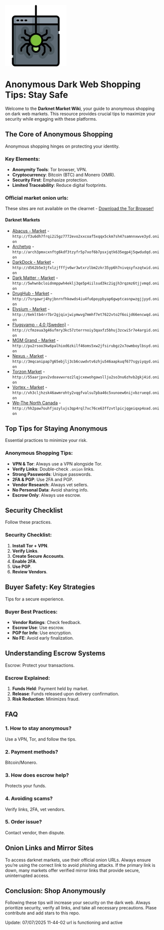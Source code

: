 <img src="/patterns/inspect.webp" width="200">

# Anonymous Dark Web Shopping Tips: Stay Safe

Welcome to the **Darknet Market Wiki**, your guide to anonymous shopping on dark web markets. This resource provides crucial tips to maximize your security while engaging with these platforms.

## The Core of Anonymous Shopping

Anonymous shopping hinges on protecting your identity.

### Key Elements:
*   **Anonymity Tools**: Tor browser, VPN.
*   **Cryptocurrency**: Bitcoin (BTC) and Monero (XMR).
*   **Security First**: Emphasize protection.
*   **Limited Traceability**: Reduce digital footprints.

### Official market onion urls:
These sites are not available on the clearnet - [Download the Tor Browser!](https://www.torproject.org/download/)

#### Darknet Markets

*   [Abacus - Market](http://f3u6dh7frqi2i5gz7772evo2xxcoaf5xqqx5ckm7sh47samnnxwve3yd.onion) - `http://f3u6dh7frqi2i5gz7772evo2xxcoaf5xqqx5ckm7sh47samnnxwve3yd.onion`
*   [Archetyp](@archetyp) - `http://arch3pmxcxnftg6kdf3tzyfr5p7xof6b7psxjqtk635egp4j5qwdudqd.onion`
*   [DarkDock - Market](http://d562b5e3jfxlzjfffjv6wr3wtxrzlbm2zkr35yp6h7nivqsyfxzqtwid.onion) - `http://d562b5e3jfxlzjfffjv6wr3wtxrzlbm2zkr35yp6h7nivqsyfxzqtwid.onion`
*   [Dark Matter - Market](http://5whwnbcloidnmppwh4eklj3qe5p4iilsud3kc2igjh3rqzmz6tjjvmqd.onion) - `http://5whwnbcloidnmppwh4eklj3qe5p4iilsud3kc2igjh3rqzmz6tjjvmqd.onion`
*   [DrugHub - Market](http://7srgawrj4hyjbnrnfhkewds4iu4fu6poypbyap6gwptcasnpwzgjjyyd.onion) - `http://7srgawrj4hyjbnrnfhkewds4iu4fu6poypbyap6gwptcasnpwzgjjyyd.onion`
*   [Elysium - Market](http://6ekltb4rr7br2gjqixjwiymwvg7mmhf7et7622vto2f6oijd66encwqd.onion) - `http://6ekltb4rr7br2gjqixjwiymwvg7mmhf7et7622vto2f6oijd66encwqd.onion`
*   [Flugsvamp - 4.0 (Sweden)](http://cfmzeua3g46ufmry3kc57zterrnoiy3qaxfz5bhuj3zcwi5r7e4argid.onion) - `http://cfmzeua3g46ufmry3kc57zterrnoiy3qaxfz5bhuj3zcwi5r7e4argid.onion`
*   [MGM Grand - Market](http://pu2rsoo3kw6palhiod6zkilf46oms5xw2jfsirubgz2x7owmboylbsyd.onion) - `http://pu2rsoo3kw6palhiod6zkilf46oms5xw2jfsirubgz2x7owmboylbsyd.onion`
*   [Nexus - Market](http://3mqcanipap7g65ebjlj3cb6cuwdvtv6zhju546aapkuqf677sgyiyqyd.onion) - `http://3mqcanipap7g65ebjlj3cb6cuwdvtv6zhju546aapkuqf677sgyiyqyd.onion`
*   [Torzon Market](http://55aarjpxv2vdoavwvroz2lqjcxewohgawsllju2so3nu6zhvb2gkj4id.onion) - `http://55aarjpxv2vdoavwvroz2lqjcxewohgawsllju2so3nu6zhvb2gkj4id.onion`
*   [Vortex - Market](http://vh3cljhzsk46awmrohty2vqgfvalsu7pba46c5xunoew6nijvbzrueqd.onion) - `http://vh3cljhzsk46awmrohty2vqgfvalsu7pba46c5xunoew6nijvbzrueqd.onion`
*   [We-The North Canada](http://hh2paw7ouhfjozylujs3qp4rql7xc76ce63ffzvtlpicjqgeiqxp4oad.onion) - `http://hh2paw7ouhfjozylujs3qp4rql7xc76ce63ffzvtlpicjqgeiqxp4oad.onion`

## Top Tips for Staying Anonymous

Essential practices to minimize your risk.

### Anonymous Shopping Tips:
*   **VPN & Tor**: Always use a VPN alongside Tor.
*   **Verify Links**: Double-check `.onion` links.
*   **Strong Passwords**: Unique passwords.
*   **2FA & PGP**: Use 2FA and PGP.
*   **Vendor Research**: Always vet sellers.
*   **No Personal Data**: Avoid sharing info.
*   **Escrow Only**: Always use escrow.

## Security Checklist

Follow these practices.

### Security Checklist:
1.  **Install Tor + VPN**.
2.  **Verify Links**.
3.  **Create Secure Accounts**.
4.  **Enable 2FA**.
5.  **Use PGP**.
6.  **Review Vendors**.

## Buyer Safety: Key Strategies

Tips for a secure experience.

### Buyer Best Practices:
*   **Vendor Ratings**: Check feedback.
*   **Escrow Use**: Use escrow.
*   **PGP for Info**: Use encryption.
*   **No FE**: Avoid early finalization.

## Understanding Escrow Systems

Escrow: Protect your transactions.

### Escrow Explained:
1.  **Funds Held**: Payment held by market.
2.  **Release**: Funds released upon delivery confirmation.
3.  **Risk Reduction**: Minimizes fraud.

## FAQ

### 1. How to stay anonymous?
Use a VPN, Tor, and follow the tips.

### 2. Payment methods?
Bitcoin/Monero.

### 3. How does escrow help?
Protects your funds.

### 4. Avoiding scams?
Verify links, 2FA, vet vendors.

### 5. Order issue?
Contact vendor, then dispute.

## Onion Links and Mirror Sites

To access darknet markets, use their official onion URLs. Always ensure you’re using the correct link to avoid phishing attacks. If the primary link is down, many markets offer verified mirror links that provide secure, uninterrupted access.

## Conclusion: Shop Anonymously

Following these tips will increase your security on the dark web. Always prioritize security, verify all links, and take all necessary precautions.
Plase contribute and add stars to this repo.



Update:  07/07/2025 11-44-02 url is functioning and active